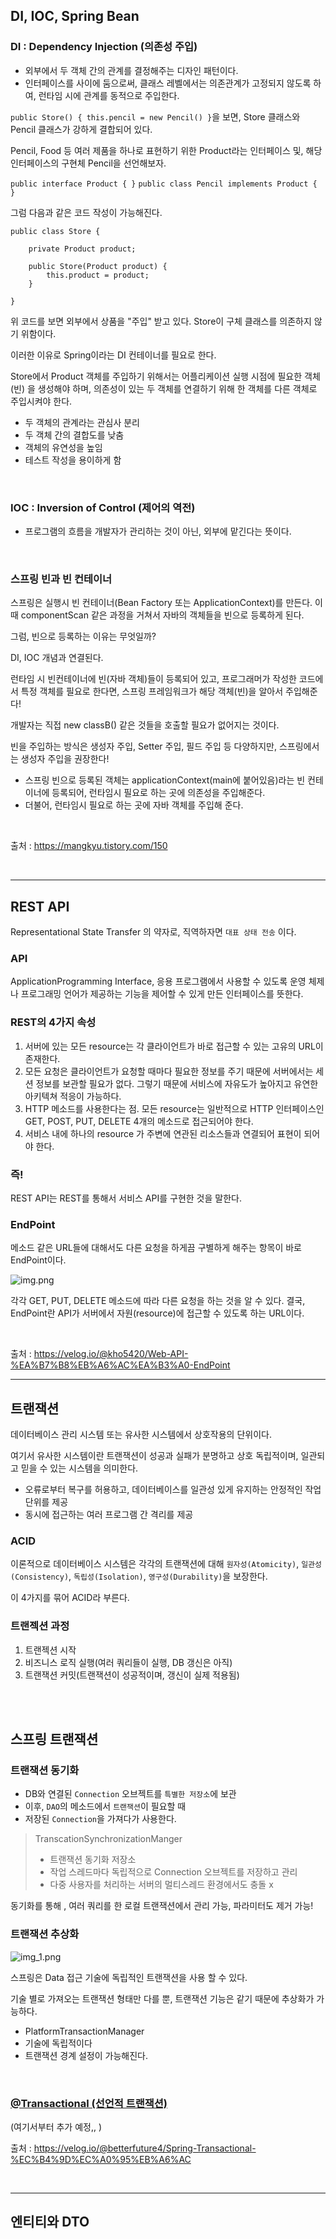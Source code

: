 [//]: # (- SOLID 좋은 객체 지향 설계)
[//]: # (- Spring이 나오게 된 이유)


## DI, IOC, Spring Bean

### DI : Dependency Injection (의존성 주입)

- 외부에서 두 객체 간의 관계를 결정해주는 디자인 패턴이다.
- 인터페이스를 사이에 둠으로써, 클래스 레벨에서는 의존관계가 고정되지 않도록 하여, 런타임 시에 관계를 동적으로 주입한다.

`public Store() { this.pencil = new Pencil() }`을 보면, Store 클래스와 Pencil 클래스가 강하게 결합되어 있다.

Pencil, Food 등 여러 제품을 하나로 표현하기 위한 Product라는 인터페이스 및,
해당 인터페이스의 구현체 Pencil을 선언해보자. 

`public interface Product { }`
`public class Pencil implements Product { }`

그럼 다음과 같은 코드 작성이 가능해진다.

``` 
public class Store {

    private Product product;

    public Store(Product product) {
        this.product = product;
    }

} 
```
위 코드를 보면 외부에서 상품을 "주입" 받고 있다. Store이 구체 클래스를 의존하지 않기 위함이다.

이러한 이유로 Spring이라는 DI 컨테이너를 필요로 한다.

Store에서 Product 객체를 주입하기 위해서는 어플리케이션 실행 시점에 
필요한 객체(빈) 을 생성해야 하며, 의존성이 있는 두 객체를 연결하기 위해 한 객체를 다른 객체로 주입시켜야 한다.

- 두 객체의 관계라는 관심사 분리
- 두 객체 간의 결합도를 낮춤
- 객체의 유연성을 높임
- 테스트 작성을 용이하게 함

<br>

### IOC : Inversion of Control (제어의 역전)

-  프로그램의 흐름을 개발자가 관리하는 것이 아닌, 외부에 맡긴다는 뜻이다.

<br>

### 스프링 빈과 빈 컨테이너
스프링은 실행시 빈 컨테이너(Bean Factory 또는 ApplicationContext)를 만든다.
이때 componentScan 같은 과정을 거쳐서 자바의 객체들을 빈으로 등록하게 된다.

그럼, 빈으로 등록하는 이유는 무엇일까? 

DI, IOC 개념과 연결된다.

런타임 시 빈컨테이너에 빈(자바 객체)들이 등록되어 있고,
프로그래머가 작성한 코드에서 특정 객체를 필요로 한다면, 스프링 프레임워크가 해당 객체(빈)을 알아서 주입해준다!

개발자는 직접 new classB() 같은 것들을 호출할 필요가 없어지는 것이다.

빈을 주입하는 방식은 생성자 주입, Setter 주입, 필드 주입 등 다양하지만, 스프링에서는 생성자 주입을 권장한다!

- 스프링 빈으로 등록된 객체는 applicationContext(main에 붙어있음)라는 빈 컨테이너에 등록되어, 런타임시 필요로 하는 곳에 의존성을 주입해준다.
- 더불어, 런타임시 필요로 하는 곳에 자바 객체를 주입해 준다.

<br>

출처 : https://mangkyu.tistory.com/150

<br>

---
## REST API
Representational State Transfer 의 약자로, 직역하자면 `대표 상태 전송` 이다.

### API
ApplicationProgramming Interface, 응용 프로그램에서 사용할 수 있도록 운영 체제나 프로그래밍 언어가 제공하는 기능을 제어할 수 있게 만든
인터페이스를 뜻한다.


### REST의 4가지 속성
1. 서버에 있는 모든 resource는 각 클라이언트가 바로 접근할 수 있는 고유의 URL이 존재한다.
2. 모든 요청은 클라이언트가 요청할 때마다 필요한 정보를 주기 때문에 서버에서는 세션 정보를 보관할 필요가 없다.
   그렇기 때문에 서비스에 자유도가 높아지고 유연한 아키텍쳐 적응이 가능하다.
3. HTTP 메소드를 사용한다는 점. 모든 resource는 일반적으로 HTTP 인터페이스인 GET, POST, PUT, DELETE 4개의 메소드로 접근되어야 한다.
4. 서비스 내에 하나의 resource 가 주변에 연관된 리소스들과 연결되어 표현이 되어야 한다.


### 즉! 
REST API는 REST를 통해서 서비스 API를 구현한 것을 말한다.


### EndPoint
메소드 같은 URL들에 대해서도 다른 요청을 하게끔 구별하게 해주는 항목이 바로 EndPoint이다.

![img.png](img/img.png)

각각 GET, PUT, DELETE 메소드에 따라 다른 요청을 하는 것을 알 수 있다.
결국, EndPoint란 API가 서버에서 자원(resource)에 접근할 수 있도록 하는 URL이다.

<br>

출처 : https://velog.io/@kho5420/Web-API-%EA%B7%B8%EB%A6%AC%EA%B3%A0-EndPoint

---
## 트랜잭션
데이터베이스 관리 시스템 또는 유사한 시스템에서 상호작용의 단위이다.

여기서 유사한 시스템이란 트랜잭션이 성공과 실패가 분명하고 상호 독립적이며,
일관되고 믿을 수 있는 시스템을 의미한다.

- 오류로부터 복구를 허용하고, 데이터베이스를 일관성 있게 유지하는 안정적인 작업 단위를 제공
- 동시에 접근하는 여러 프로그램 간 격리를 제공


### ACID
이론적으로 데이터베이스 시스템은 각각의 트랜잭션에 대해 `원자성(Atomicity)`, `일관성(Consistency)`, `독립성(Isolation)`, `영구성(Durability)`을 보장한다.

이 4가지를 묶어 ACID라 부른다.


### 트랜젝션 과정
1. 트랜젝션 시작
2. 비즈니스 로직 실행(여러 쿼리들이 실행, DB 갱신은 아직)
3. 트랜잭션 커밋(트랜잭션이 성공적이며, 갱신이 실제 적용됨)

<br>
<br>

## 스프링 트랜잭션
### 트랜잭션 동기화
- DB와 연결된 `Connection` 오브젝트를 `특별한 저장소`에 보관
- 이후, `DAO`의 메소드에서 `트랜잭션`이 필요할 때
- 저장된 `Connection`을 가져다가 사용한다.

>  TranscationSynchronizationManger
> - 트랜잭션 동기화 저장소
> - 작업 스레드마다 독립적으로 Connection 오브젝트를 저장하고 관리
> - 다중 사용자를 처리하는 서버의 멀티스레드 환경에서도 충돌 x

동기화를 통해 , 여러 쿼리를 한 로컬 트랜잭션에서 관리 가능,  파라미터도 제거 가능!


### 트랜잭션 추상화

![img_1.png](img/img_1.png)

스프링은 Data 접근 기술에 독립적인 트랜잭션을 사용 할 수 있다.

기술 별로 가져오는 트랜잭션 형태만 다를 뿐, 트랜잭션 기능은 같기 때문에 추상화가 가능하다.
- PlatformTransactionManager
- 기술에 독립적이다
- 트랜잭션 경계 설정이 가능해진다.

<br>

### <u>@Transactional (선언적 트랜잭션)</u>
(여기서부터 추가 예정,, )

출처 : https://velog.io/@betterfuture4/Spring-Transactional-%EC%B4%9D%EC%A0%95%EB%A6%AC

<br>

---
## 엔티티와 DTO




[//]: # (## RestControllerAdvice)

[//]: # (https://mangkyu.tistory.com/204)

[//]: # (https://mangkyu.tistory.com/205)

[//]: # (---)

[//]: # (## 컨트롤러에서 사용자가 보낸 HTTP 내 값 받기)

[//]: # (일단은 @RequestBody & @RequestParam)






